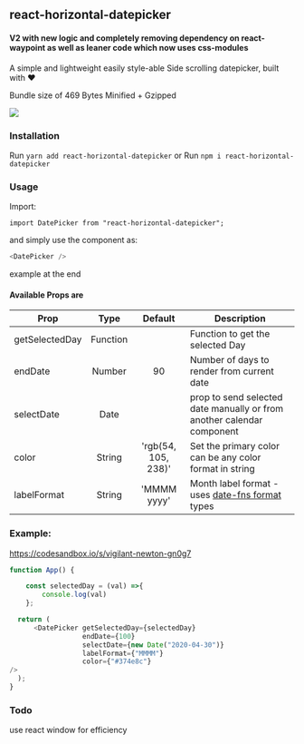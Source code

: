 ## react-horizontal-datepicker
#### V2 with new logic and completely removing dependency on react-waypoint as well as leaner code which now uses css-modules

A simple and lightweight easily style-able Side scrolling datepicker, built with ❤️

Bundle size of 469 Bytes Minified + Gzipped

![](https://user-images.githubusercontent.com/8018852/78461316-7faf3a80-76e5-11ea-919d-cbf600f29092.png) 

### Installation

Run `yarn add react-horizontal-datepicker`
or
Run `npm i react-horizontal-datepicker`

### Usage

Import:

`import DatePicker from "react-horizontal-datepicker";`

and simply use the component as:

```javascript
<DatePicker />
```

example at the end

#### Available Props are

| Prop          | Type    | Default  | Description |
| ------------- |:-------:| :-------:| ----------- |
| getSelectedDay  | Function |     | Function to get the selected Day |
| endDate         | Number|      90    | Number of days to render from current date |
| selectDate       | Date  |        | prop to send selected date manually or from another calendar component |
| color    | String    |    'rgb(54, 105, 238)'      | Set the primary color can be any color format in string |
| labelFormat | String | 'MMMM yyyy' | Month label format - uses [date-fns format](https://date-fns.org/v1.30.1/docs/format) types |

### Example:

https://codesandbox.io/s/vigilant-newton-gn0g7

```javascript
function App() {

    const selectedDay = (val) =>{
        console.log(val)
    };

  return (
      <DatePicker getSelectedDay={selectedDay}
                  endDate={100}
                  selectDate={new Date("2020-04-30")}
                  labelFormat={"MMMM"}
                  color={"#374e8c"}          
/>
  );
}
```

### Todo
use react window for efficiency

